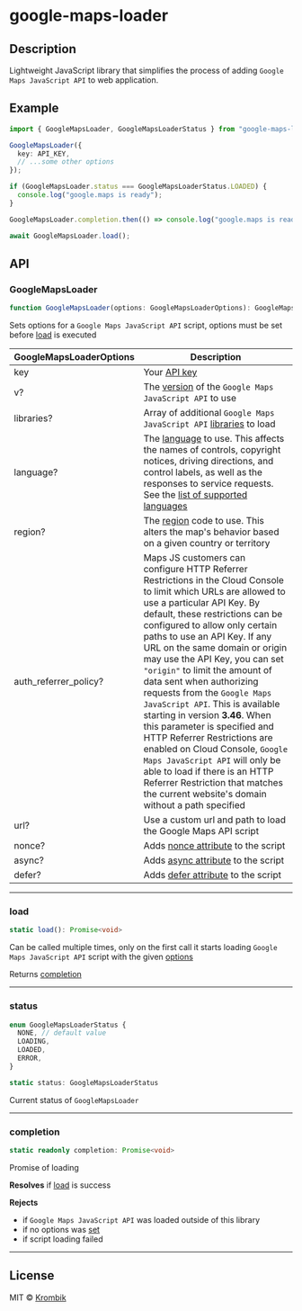 # google-maps-loader

## Description

Lightweight JavaScript library that simplifies the process of adding `Google Maps JavaScript API` to web application.

## Example

```ts
import { GoogleMapsLoader, GoogleMapsLoaderStatus } from "google-maps-loader";

GoogleMapsLoader({
  key: API_KEY,
  // ...some other options
});

if (GoogleMapsLoader.status === GoogleMapsLoaderStatus.LOADED) {
  console.log("google.maps is ready");
}

GoogleMapsLoader.completion.then(() => console.log("google.maps is ready"));

await GoogleMapsLoader.load();
```

## API

### GoogleMapsLoader

```ts
function GoogleMapsLoader(options: GoogleMapsLoaderOptions): GoogleMapsLoader;
```

Sets options for a `Google Maps JavaScript API` script, options must be set before [load](#load) is executed

| GoogleMapsLoaderOptions | Description                                                                                                                                                                                                                                                                                                                                                                                                                                                                                                                                                                                                                                                                                                                                         |
| ----------------------- | --------------------------------------------------------------------------------------------------------------------------------------------------------------------------------------------------------------------------------------------------------------------------------------------------------------------------------------------------------------------------------------------------------------------------------------------------------------------------------------------------------------------------------------------------------------------------------------------------------------------------------------------------------------------------------------------------------------------------------------------------- |
| key                     | Your [API key](https://developers.google.com/maps/documentation/javascript/get-api-key)                                                                                                                                                                                                                                                                                                                                                                                                                                                                                                                                                                                                                                                             |
| v?                      | The [version](https://developers.google.com/maps/documentation/javascript/versions) of the `Google Maps JavaScript API` to use                                                                                                                                                                                                                                                                                                                                                                                                                                                                                                                                                                                                                      |
| libraries?              | Array of additional `Google Maps JavaScript API` [libraries](https://developers.google.com/maps/documentation/javascript/libraries) to load                                                                                                                                                                                                                                                                                                                                                                                                                                                                                                                                                                                                         |
| language?               | The [language](https://developers.google.com/maps/documentation/javascript/localization) to use. This affects the names of controls, copyright notices, driving directions, and control labels, as well as the responses to service requests. See the [list of supported languages](https://developers.google.com/maps/faq#languagesupport)                                                                                                                                                                                                                                                                                                                                                                                                         |
| region?                 | The [region](https://developers.google.com/maps/documentation/javascript/localization#Region) code to use. This alters the map's behavior based on a given country or territory                                                                                                                                                                                                                                                                                                                                                                                                                                                                                                                                                                     |
| auth_referrer_policy?   | Maps JS customers can configure HTTP Referrer Restrictions in the Cloud Console to limit which URLs are allowed to use a particular API Key. By default, these restrictions can be configured to allow only certain paths to use an API Key. If any URL on the same domain or origin may use the API Key, you can set `"origin"` to limit the amount of data sent when authorizing requests from the `Google Maps JavaScript API`. This is available starting in version **3.46**. When this parameter is specified and HTTP Referrer Restrictions are enabled on Cloud Console, `Google Maps JavaScript API` will only be able to load if there is an HTTP Referrer Restriction that matches the current website's domain without a path specified |
| url?                    | Use a custom url and path to load the Google Maps API script                                                                                                                                                                                                                                                                                                                                                                                                                                                                                                                                                                                                                                                                                        |
| nonce?                  | Adds [nonce attribute](https://developer.mozilla.org/en-US/docs/Web/HTML/Element/script#attr-nonce) to the script                                                                                                                                                                                                                                                                                                                                                                                                                                                                                                                                                                                                                                   |
| async?                  | Adds [async attribute](https://developer.mozilla.org/en-US/docs/Web/HTML/Element/script#attr-async) to the script                                                                                                                                                                                                                                                                                                                                                                                                                                                                                                                                                                                                                                   |
| defer?                  | Adds [defer attribute](https://developer.mozilla.org/en-US/docs/Web/HTML/Element/script#attr-defer) to the script                                                                                                                                                                                                                                                                                                                                                                                                                                                                                                                                                                                                                                   |

---

### load

```ts
static load(): Promise<void>
```

Can be called multiple times, only on the first call it starts loading `Google Maps JavaScript API` script with the given [options](#googlemapsloader)

Returns [completion](#completion)

---

### status

```ts
enum GoogleMapsLoaderStatus {
  NONE, // default value
  LOADING,
  LOADED,
  ERROR,
}

static status: GoogleMapsLoaderStatus
```

Current status of `GoogleMapsLoader`

---

### completion

```ts
static readonly completion: Promise<void>
```

Promise of loading

**Resolves** if [load](#load) is success

**Rejects**

- if `Google Maps JavaScript API` was loaded outside of this library
- if no options was [set](#googlemapsloader)
- if script loading failed

---

## License

MIT © [Krombik](https://github.com/Krombik)

